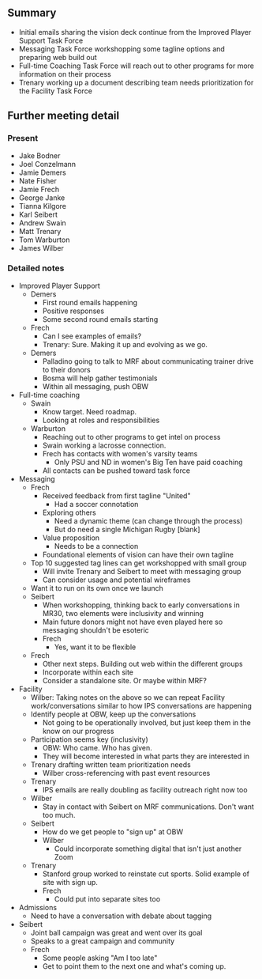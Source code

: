 ## Summary
- Initial emails sharing the vision deck continue from the Improved Player Support Task Force
- Messaging Task Force workshopping some tagline options and preparing web build out
- Full-time Coaching Task Force will reach out to other programs for more information on their process
- Trenary working up a document describing team needs prioritization for the Facility Task Force

## Further meeting detail
### Present
- Jake Bodner
- Joel Conzelmann
- Jamie Demers
- Nate Fisher
- Jamie Frech
- George Janke
- Tianna Kilgore
- Karl Seibert
- Andrew Swain
- Matt Trenary
- Tom Warburton
- James Wilber

### Detailed notes
- Improved Player Support
  - Demers
    - First round emails happening
    - Positive responses
    - Some second round emails starting
  - Frech
    - Can I see examples of emails?
    - Trenary: Sure. Making it up and evolving as we go.
  - Demers
    - Palladino going to talk to MRF about communicating trainer drive to their donors
    - Bosma will help gather testimonials
    - Within all messaging, push OBW
- Full-time coaching
  - Swain
    - Know target. Need roadmap.
    - Looking at roles and responsibilities
  - Warburton
    - Reaching out to other programs to get intel on process
    - Swain working a lacrosse connection.
    - Frech has contacts with women's varsity teams
      - Only PSU and ND in women's Big Ten have paid coaching
    - All contacts can be pushed toward task force
- Messaging
  - Frech
    - Received feedback from first tagline "United"
      - Had a soccer connotation
    - Exploring others
      - Need a dynamic theme (can change through the process)
      - But do need a single Michigan Rugby [blank]
    - Value proposition
      - Needs to be a connection
    - Foundational elements of vision can have their own tagline
  - Top 10 suggested tag lines can get workshopped with small group
    - Will invite Trenary and Seibert to meet with messaging group
    - Can consider usage and potential wireframes
  - Want it to run on its own once we launch
  - Seibert
    - When workshopping, thinking back to early conversations in MR30, two elements were inclusivity and winning
    - Main future donors might not have even played here so messaging shouldn't be esoteric
    - Frech
      - Yes, want it to be flexible
  - Frech
    - Other next steps. Building out web within the different groups
    - Incorporate within each site
    - Consider a standalone site. Or maybe within MRF?
- Facility
  - Wilber: Taking notes on the above so we can repeat Facility work/conversations similar to how IPS conversations are happening
  - Identify people at OBW, keep up the conversations
    - Not going to be operationally involved, but just keep them in the know on our progress
  - Participation seems key (inclusivity)
    - OBW: Who came. Who has given.
    - They will become interested in what parts they are interested in
  - Trenary drafting written team prioritization needs
    - Wilber cross-referencing with past event resources
  - Trenary
    - IPS emails are really doubling as facility outreach right now too
  - Wilber
      - Stay in contact with Seibert on MRF communications. Don't want too much.
  - Seibert
    - How do we get people to "sign up" at OBW
    - Wilber
      - Could incorporate something digital that isn't just another Zoom
  - Trenary
    - Stanford group worked to reinstate cut sports. Solid example of site with sign up.
    - Frech
      - Could put into separate sites too
- Admissions
  - Need to have a conversation with debate about tagging
- Seibert
  - Joint ball campaign was great and went over its goal
  - Speaks to a great campaign and community
  - Frech
    - Some people asking "Am I too late"
    - Get to point them to the next one and what's coming up.
